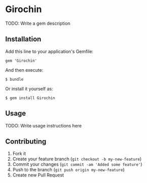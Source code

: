 # Girochin

TODO: Write a gem description

## Installation

Add this line to your application's Gemfile:

    gem 'Girochin'

And then execute:

    $ bundle

Or install it yourself as:

    $ gem install Girochin

## Usage

TODO: Write usage instructions here

## Contributing

1. Fork it
2. Create your feature branch (`git checkout -b my-new-feature`)
3. Commit your changes (`git commit -am 'Added some feature'`)
4. Push to the branch (`git push origin my-new-feature`)
5. Create new Pull Request
